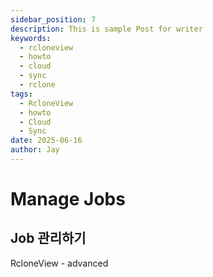 ```yaml
---
sidebar_position: 7
description: This is sample Post for writer
keywords:
  - rcloneview
  - howto
  - cloud
  - sync
  - rclone
tags:
  - RcloneView
  - howto
  - Cloud
  - Sync
date: 2025-06-16
author: Jay
---
```

# Manage Jobs


## Job 관리하기

RcloneView - advanced




